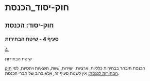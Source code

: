 # חוק-יסוד_הכנסת

## חוק-יסוד: הכנסת

### סעיף 4 - שיטת הבחירות

[4.](https://he.wikisource.org/wiki/חוק-יסוד:_הכנסת#s_yp_4)

שיטת הבחירות

הכנסת תיבחר בבחירות כלליות, ארציות, ישירות, שוות, חשאיות ויחסיות, לפי [חוק הבחירות לכנסת](https://he.wikisource.org/wiki/חוק_הבחירות_לכנסת "חוק הבחירות לכנסת"); אין לשנות סעיף זה, אלא ברוב של חברי הכנסת.